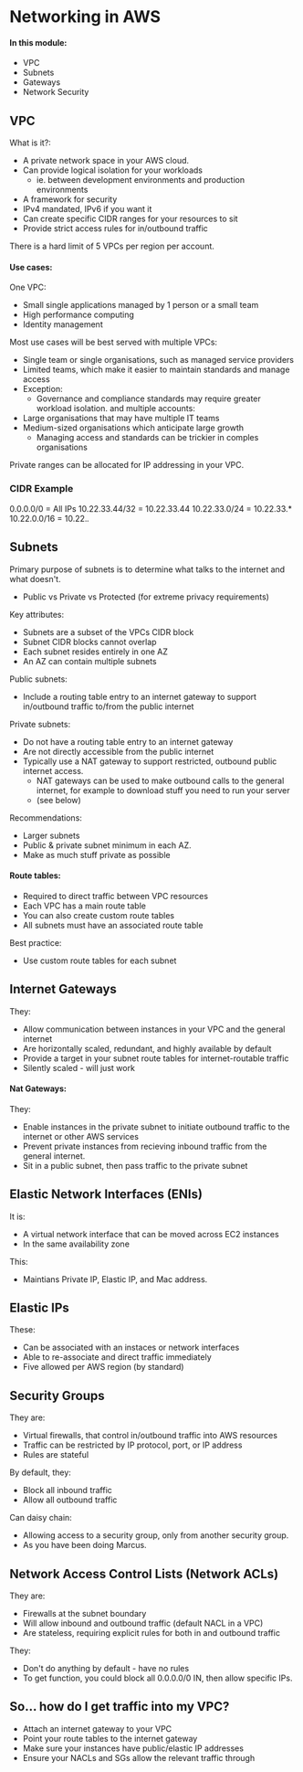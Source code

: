# Networking in AWS

#### In this module: ####
- VPC
- Subnets
- Gateways
- Network Security

## VPC

What is it?:
- A private network space in your AWS cloud.
- Can provide logical isolation for your workloads
  - ie. between development environments and production environments
- A framework for security
- IPv4 mandated, IPv6 if you want it
- Can create specific CIDR ranges for your resources to sit
- Provide strict access rules for in/outbound traffic

There is a hard limit of 5 VPCs per region per account.

#### Use cases: ####
One VPC:
- Small single applications managed by 1 person or a small team
- High performance computing
- Identity management

Most use cases will be best served with multiple VPCs:
- Single team or single organisations, such as managed service providers
- Limited teams, which make it easier to maintain standards and manage access
- Exception:
  - Governance and compliance standards may require greater workload isolation.
and multiple accounts:
- Large organisations that may have multiple IT teams
- Medium-sized organisations which anticipate large growth
  - Managing access and standards can be trickier in comples organisations

Private ranges can be allocated for IP addressing in your VPC.

### CIDR Example

0.0.0.0/0	= All IPs
10.22.33.44/32  = 10.22.33.44
10.22.33.0/24   = 10.22.33.*
10.22.0.0/16    = 10.22.*.*

## Subnets

Primary purpose of subnets is to determine what talks to the internet and what doesn't.
- Public vs Private vs Protected (for extreme privacy requirements)

Key attributes:
- Subnets are a subset of the VPCs CIDR block
- Subnet CIDR blocks cannot overlap
- Each subnet resides entirely in one AZ
- An AZ can contain multiple subnets

Public subnets:
- Include a routing table entry to an internet gateway to support in/outbound traffic to/from the public internet

Private subnets:
- Do not have a routing table entry to an internet gateway
- Are not directly accessible from the public internet
- Typically use a NAT gateway to support restricted, outbound public internet access.
  - NAT gateways can be used to make outbound calls to the general internet, for example to download stuff you need to run your server
  - (see below)

Recommendations:
- Larger subnets
- Public & private subnet minimum in each AZ.
- Make as much stuff private as possible

#### Route tables:
- Required to direct traffic between VPC resources
- Each VPC has a main route table
- You can also create custom route tables
- All subnets must have an associated route table

Best practice:
- Use custom route tables for each subnet

## Internet Gateways

They:
- Allow communication between instances in your VPC and the general internet
- Are horizontally scaled, redundant, and highly available by default
- Provide a target in your subnet route tables for internet-routable traffic
- Silently scaled - will just work

#### Nat Gateways:

They:
- Enable instances in the private subnet to initiate outbound traffic to the internet or other AWS services
- Prevent private instances from recieving inbound traffic from the general internet.
- Sit in a public subnet, then pass traffic to the private subnet

## Elastic Network Interfaces (ENIs)

It is:
- A virtual network interface that can be moved across EC2 instances
- In the same availability zone

This:
- Maintians Private IP, Elastic IP, and Mac address.

## Elastic IPs

These:
- Can be associated with an instaces or network interfaces
- Able to re-associate and direct traffic immediately
- Five allowed per AWS region (by standard)

## Security Groups

They are:
- Virtual firewalls, that control in/outbound traffic into AWS resources
- Traffic can be restricted by IP protocol, port, or IP address
- Rules are stateful

By default, they:
- Block all inbound traffic
- Allow all outbound traffic

Can daisy chain:
- Allowing access to a security group, only from another security group.
- As you have been doing Marcus.

## Network Access Control Lists (Network ACLs)

They are:
- Firewalls at the subnet boundary
- Will allow inbound and outbound traffic (default NACL in a VPC)
- Are stateless, requiring explicit rules for both in and outbound traffic

They:
- Don't do anything by default - have no rules
- To get function, you could block all 0.0.0.0/0 IN, then allow specific IPs.

## So... how do I get traffic into my VPC?

- Attach an internet gateway to your VPC
- Point your route tables to the internet gateway
- Make sure your instances have public/elastic IP addresses
- Ensure your NACLs and SGs allow the relevant traffic through




